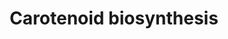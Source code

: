 ---
annotations:
- id: PW:0000697
  parent: classic metabolic pathway
  type: Pathway Ontology
  value: carotenoid biosynthetic pathway
authors:
- Pjaiswal
- AlexanderPico
- Egonw
- MaintBot
- Mkutmon
- DeSl
- Teacup
- Eweitz
description: Carotenoids pigments in plants are a family of secondary metabolites
  that participate in light harvesting. They are essential for photoprotection against
  excess light. carotenoids are also the precursors for the biosynthesis of plant
  hormones such as abscisic acid and strigolactones. The biosynthesis occurs in the
  plastid organelle of higher plants.
last-edited: 2021-05-21
organisms:
- Zea mays
communities:
- Plants
redirect_from:
- /index.php/Pathway:WP2205
- /instance/WP2205
- /instance/WP2205_r117376
revision: r117376
schema-jsonld:
- '@context': https://schema.org/
  '@id': https://wikipathways.github.io/pathways/WP2205.html
  '@type': Dataset
  creator:
    '@type': Organization
    name: WikiPathways
  description: Carotenoids pigments in plants are a family of secondary metabolites
    that participate in light harvesting. They are essential for photoprotection against
    excess light. carotenoids are also the precursors for the biosynthesis of plant
    hormones such as abscisic acid and strigolactones. The biosynthesis occurs in
    the plastid organelle of higher plants.
  keywords:
  - EC:1.10.99.3 (VDE)
  - EC:1.14.13.129 (CHYB)
  - EC:1.14.13.90 (ZEP)
  - EC:1.14.99.45 (CHYE)
  - EC:5.3.99.9 (NSY)
  - EC:5.5.1.18 (LCYE)
  - EC:5.5.1.19 (LCYB)
  - all-trans-lycopene
  - antheraxanthin
  - lutein
  - neoxanthin
  - violaxanthin
  - zeazanthin
  - zeinoxanthin
  - ÃŽÂ±-carotene
  - ÃŽÂ²-carotene
  - ÃŽÂ²-cryptoxanthin
  - ÃŽÂ³-carotene
  - ÃŽÂ´-carotene
  license: CC0
  name: Carotenoid biosynthesis
seo: CreativeWork
title: Carotenoid biosynthesis
wpid: WP2205
---